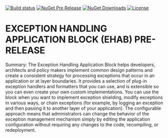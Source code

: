 [![Build status](https://ci.appveyor.com/api/projects/status/ren9ty2adpi85med/branch/master?svg=true)](https://ci.appveyor.com/project/EnterpriseLibrary/exception-handling-application-block/branch/master)
[![NuGet Pre Release](https://img.shields.io/nuget/vpre/EnterpriseLibrary.ExceptionHandling.NetCore.svg)](https://www.nuget.org/packages/EnterpriseLibrary.ExceptionHandling.NetCore)
[![NuGet Downloads](https://img.shields.io/nuget/dt/EnterpriseLibrary.ExceptionHandling.NetCore.svg)](https://www.nuget.org/packages/EnterpriseLibrary.ExceptionHandling.NetCore)
[![License](https://img.shields.io/badge/license-apache%202.0-60C060.svg)](https://github.com/EnterpriseLibrary/exception-handling-application-block/blob/master/LICENSE)


# EXCEPTION HANDLING APPLICATION BLOCK (EHAB) PRE-RELEASE

Summary: The Exception Handling Application Block helps developers, architects and policy makers implement common design patterns and create a consistent strategy for processing exceptions that occur in an application or at layer boundaries. It provides a selection of plug-in exception handlers and formatters that you can use, and is extensible so you can even create your own custom implementations. You can use the block when you want to implement exception shielding, modify exceptions in various ways, or chain exceptions (for example, by logging an exception and then passing it to another layer of your application). The configurable approach means that administrators can change the behavior of the exception management mechanism simply by editing the application configuration without requiring any changes to the code, recompiling, or redeployment.
